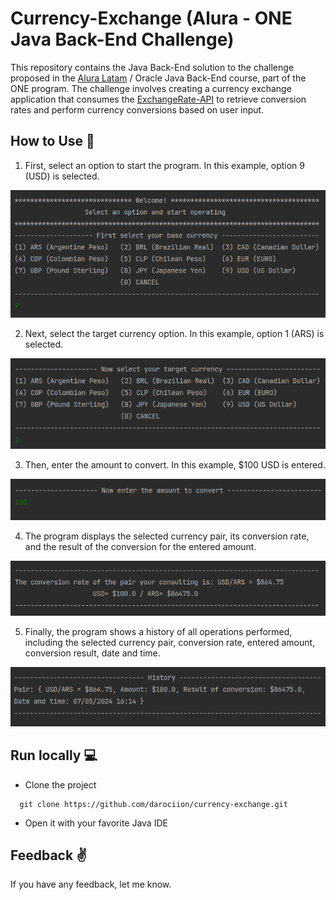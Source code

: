 # Currency-Exchange (Alura - ONE Java Back-End Challenge)

This repository contains the Java Back-End solution to the challenge proposed in the [Alura Latam](https://github.com/alura-es-cursos) / Oracle Java Back-End course, part of the ONE program. The challenge involves creating a currency exchange application that consumes the [ExchangeRate-API](https://www.exchangerate-api.com/) to retrieve conversion rates and perform currency conversions based on user input.

## How to Use :page_facing_up:

1. First, select an option to start the program. In this example, option 9 (USD) is selected.
<img src="https://github.com/darociion/currency-exchange/blob/main/screenshots/screen-01.png">

2. Next, select the target currency option. In this example, option 1 (ARS) is selected.
<img src="https://github.com/darociion/currency-exchange/blob/main/screenshots/screen-02.png">

3. Then, enter the amount to convert. In this example, $100 USD is entered.
<img src="https://github.com/darociion/currency-exchange/blob/main/screenshots/screen-03.png">

4. The program displays the selected currency pair, its conversion rate, and the result of the conversion for the entered amount.
<img src="https://github.com/darociion/currency-exchange/blob/main/screenshots/screen-04.png">

5. Finally, the program shows a history of all operations performed, including the selected currency pair, conversion rate, entered amount, conversion result, date and time.
<img src="https://github.com/darociion/currency-exchange/blob/main/screenshots/screen-05.png">


## Run locally :computer:

* Clone the project

```code
  git clone https://github.com/darociion/currency-exchange.git
```

* Open it with your favorite Java IDE

## Feedback :v:

If you have any feedback, let me know.

